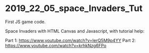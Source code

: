 # 2019_22_05_space_Invaders_Tut

First JS game code.

Space Invaders with HTML Canvas and Javascript, with tutorial help:

Part 1: https://www.youtube.com/watch?v=IerQ5M9p4YY
Part 2: https://www.youtube.com/watch?v=krhkNzg6FPo
